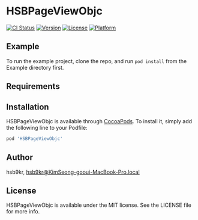 # HSBPageViewObjc

[![CI Status](http://img.shields.io/travis/hsb9kr/HSBPageViewObjc.svg?style=flat)](https://travis-ci.org/hsb9kr/HSBPageViewObjc)
[![Version](https://img.shields.io/cocoapods/v/HSBPageViewObjc.svg?style=flat)](http://cocoapods.org/pods/HSBPageViewObjc)
[![License](https://img.shields.io/cocoapods/l/HSBPageViewObjc.svg?style=flat)](http://cocoapods.org/pods/HSBPageViewObjc)
[![Platform](https://img.shields.io/cocoapods/p/HSBPageViewObjc.svg?style=flat)](http://cocoapods.org/pods/HSBPageViewObjc)

## Example

To run the example project, clone the repo, and run `pod install` from the Example directory first.

## Requirements

## Installation

HSBPageViewObjc is available through [CocoaPods](http://cocoapods.org). To install
it, simply add the following line to your Podfile:

```ruby
pod 'HSBPageViewObjc'
```

## Author

hsb9kr, hsb9kr@KimSeong-gooui-MacBook-Pro.local

## License

HSBPageViewObjc is available under the MIT license. See the LICENSE file for more info.
